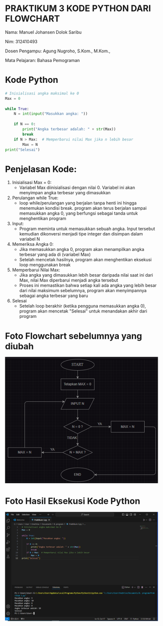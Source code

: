 # PRAKTIKUM 3 KODE PYTHON DARI FLOWCHART

Nama: Manuel Johansen Dolok Saribu

Nim: 312410493

Dosen Pengampu: Agung Nugroho, S.Kom., M.Kom.,

Mata Pelajaran: Bahasa Pemograman

# Kode Python

```python
# Inisialisasi angka maksimal ke 0  
Max = 0

while True:
    N = int(input("Masukkan angka: "))

    if N == 0:
        print("Angka terbesar adalah: " + str(Max))
        break
    if N > Max:  # Memperbarui nilai Max jika n lebih besar
        Max = N
print("Selesai")
```

# Penjelasan Kode:
1. Inisialisasi Max = 0:
    - Variabel Max diinisialisasi dengan nilai 0. Variabel ini akan menyimpan angka terbesar yang dimasukkan
2. Perulangan while True:
    - loop while/perulangan yang berjalan tanpa henti ini hingga menemukan kondisi break. program akan terus berjalan sampai memasukkan angka 0, yang berfungsi sebagai tanda untuk menghentikan program
3. Input:
    - Program meminta untuk memasukkan sebuah angka. Input tersebut kemudian dikonversi menjadi tipe integer dan disimpan dalam variabel N
4. Memeriksa Angka 0:
    - Jika memasukkan angka 0, program akan menampilkan angka terbesar yang ada di (variabel Max)
    - Setelah mencetak hasilnya, program akan menghentikan eksekusi loop menggunakan break
6. Memperbarui Nilai Max:
    - Jika angka yang dimasukkan lebih besar daripada nilai saat ini dari Max, nilai Max diperbarui menjadi angka tersebut
    - Proses ini memastikan bahwa setiap kali ada angka yang lebih besar dari nilai maksimum sebelumnya, program akan menyimpannya sebagai angka terbesar yang baru
7. Selesai
    - Setelah loop berakhir (ketika pengguna memasukkan angka 0), program akan mencetak "Selesai" untuk menandakan akhir dari program

# Foto Flowchart sebelumnya yang diubah 
![Foto](https://github.com/Manueljds2311105/foto/blob/5cb587465c0b8e98db2e38c46ae51c6d7063ffd6/Flowchart%202%20Baru.png)

# Foto Hasil Eksekusi Kode Python
![Foto](https://github.com/Manueljds2311105/foto/blob/e36a440372e16e0111e6cf32069eeefdb5bd07e7/Hasil%20eksekusi%20kode%20python.png)
